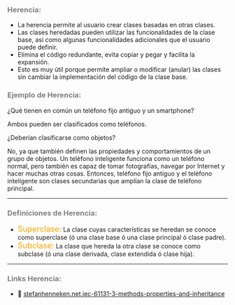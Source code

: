 ### <span style="color:grey">Herencia:</span>

- La herencia permite al usuario crear clases basadas en otras clases. 
- Las clases heredadas pueden utilizar las funcionalidades de la clase base, así como algunas funcionalidades adicionales que el usuario puede
definir. 
- Elimina el código redundante, evita copiar y pegar y facilita la expansión.
- Esto es muy útil porque permite ampliar o modificar (anular) las clases sin cambiar la implementación del código de la clase base.

### <span style="color:grey">Ejemplo de Herencia:</span>

¿Qué tienen en común un teléfono fijo antiguo y un smartphone? 

Ambos pueden ser clasificados como teléfonos. 

¿Deberían clasificarse como objetos? 

No, ya que también definen las propiedades y comportamientos de un grupo de objetos. Un teléfono inteligente funciona como un teléfono normal, pero también es capaz de tomar fotografías, navegar por Internet y hacer muchas otras cosas. Entonces, teléfono fijo antiguo y el teléfono inteligente son clases secundarias que amplían la clase de teléfono principal.
***
### <span style="color:grey">Definiciones de Herencia:</span>
- <span style="color:orange"><font size="4">Superclase:</font></span> La clase cuyas características se heredan se conoce como superclase (ó una clase base ó una clase principal ó clase padre). 
- <span style="color:orange"><font size="4">Subclase:</font></span> La clase que hereda la otra clase se conoce como subclase (ó una clase derivada, clase extendida ó clase hija).
***
### <span style="color:grey">Links Herencia:</span>

- 🔗 [stefanhenneken.net,iec-61131-3-methods-properties-and-inheritance](https://stefanhenneken.net/2017/04/23/)